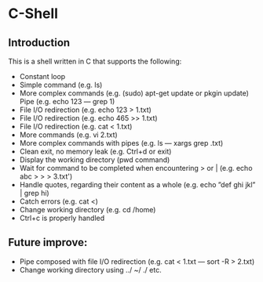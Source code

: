 # C-Shell

## Introduction
This is a shell written in C that supports the following:
- Constant loop
- Simple command (e.g. ls)
- More complex commands (e.g. (sudo) apt-get update or pkgin update) Pipe (e.g. echo 123 — grep 1)
- File I/O redirection (e.g. echo 123 > 1.txt)
- File I/O redirection (e.g. echo 465 >> 1.txt)
- File I/O redirection (e.g. cat < 1.txt)
- More commands (e.g. vi 2.txt)
- More complex commands with pipes (e.g. ls — xargs grep .txt)
- Clean exit, no memory leak (e.g. Ctrl+d or exit)
- Display the working directory (pwd command)
- Wait for command to be completed when encountering > or | (e.g. echo abc >
    \>
    \> 3.txt')
- Handle quotes, regarding their content as a whole (e.g. echo ”def ghi jkl” | grep hi)
- Catch errors (e.g. cat <)
- Change working directory (e.g. cd /home) 
- Ctrl+c is properly handled

## Future improve:

- Pipe composed with file I/O redirection (e.g. cat < 1.txt — sort -R > 2.txt) 
- Change working directory using ../ ~/ ./ etc.

